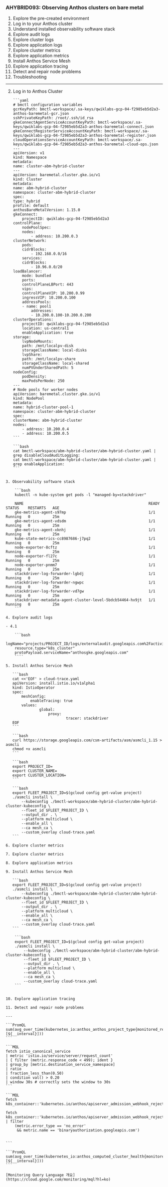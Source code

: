 ### AHYBRID093: Observing Anthos clusters on bare metal

1. Explore the pre-created environment
2. Log in to your Anthos cluster
3. Understand installed observability software stack
4. Explore audit logs
5. Explore cluster logs
6. Explore application logs
7. Explore cluster metrics
8. Explore application metrics
9. Install Anthos Service Mesh
10. Explore application tracing
11. Detect and repair node problems
12. Troubleshooting

---

2.  Log in to Anthos Cluster

        ```yaml
        # bmctl configuration variables
        gcrKeyPath: bmctl-workspace/.sa-keys/qwiklabs-gcp-04-f2985eb5d2a3-anthos-baremetal-gcr.json
        sshPrivateKeyPath: /root/.ssh/id_rsa
        gkeConnectAgentServiceAccountKeyPath: bmctl-workspace/.sa-keys/qwiklabs-gcp-04-f2985eb5d2a3-anthos-baremetal-connect.json
        gkeConnectRegisterServiceAccountKeyPath: bmctl-workspace/.sa-keys/qwiklabs-gcp-04-f2985eb5d2a3-anthos-baremetal-register.json
        cloudOperationsServiceAccountKeyPath: bmctl-workspace/.sa-keys/qwiklabs-gcp-04-f2985eb5d2a3-anthos-baremetal-cloud-ops.json
        ---
        apiVersion: v1
        kind: Namespace
        metadata:
        name: cluster-abm-hybrid-cluster
        ---
        apiVersion: baremetal.cluster.gke.io/v1
        kind: Cluster
        metadata:
        name: abm-hybrid-cluster
        namespace: cluster-abm-hybrid-cluster
        spec:
        type: hybrid
        profile: default
        anthosBareMetalVersion: 1.15.0
        gkeConnect:
            projectID: qwiklabs-gcp-04-f2985eb5d2a3
        controlPlane:
            nodePoolSpec:
            nodes:
                - address: 10.200.0.3
        clusterNetwork:
            pods:
            cidrBlocks:
                - 192.168.0.0/16
            services:
            cidrBlocks:
                - 10.96.0.0/20
        loadBalancer:
            mode: bundled
            ports:
            controlPlaneLBPort: 443
            vips:
            controlPlaneVIP: 10.200.0.99
            ingressVIP: 10.200.0.100
            addressPools:
            - name: pool1
                addresses:
                - 10.200.0.100-10.200.0.200
        clusterOperations:
            projectID: qwiklabs-gcp-04-f2985eb5d2a3
            location: us-central1
            enableApplication: true
        storage:
            lvpNodeMounts:
            path: /mnt/localpv-disk
            storageClassName: local-disks
            lvpShare:
            path: /mnt/localpv-share
            storageClassName: local-shared
            numPVUnderSharedPath: 5
        nodeConfig:
            podDensity:
            maxPodsPerNode: 250
        ---
        # Node pools for worker nodes
        apiVersion: baremetal.cluster.gke.io/v1
        kind: NodePool
        metadata:
        name: hybrid-cluster-pool-1
        namespace: cluster-abm-hybrid-cluster
        spec:
        clusterName: abm-hybrid-cluster
        nodes:
            - address: 10.200.0.4
            - address: 10.200.0.5
        ```

        ```bash
        cat bmctl-workspace/abm-hybrid-cluster/abm-hybrid-cluster.yaml | grep disableCloudAuditLogging:
        cat bmctl-workspace/abm-hybrid-cluster/abm-hybrid-cluster.yaml | grep enableApplication:
        ```

`````

3. Observability software stack

    ```bash
    kubectl -n kube-system get pods -l "managed-by=stackdriver"

    NAME                                                        READY   STATUS    RESTARTS   AGE
    gke-metrics-agent-s97mp                                     1/1     Running   0          25m
    gke-metrics-agent-vdsdm                                     1/1     Running   0          25m
    gke-metrics-agent-xknhj                                     1/1     Running   0          25m
    kube-state-metrics-cc8987686-j7pq2                          1/1     Running   0          25m
    node-exporter-8cftz                                         1/1     Running   0          25m
    node-exporter-fl27c                                         1/1     Running   0          25m
    node-exporter-pnmm7                                         1/1     Running   0          25m
    stackdriver-log-forwarder-lgbdj                             1/1     Running   0          25m
    stackdriver-log-forwarder-ngwpc                             1/1     Running   0          25m
    stackdriver-log-forwarder-vd7gw                             1/1     Running   0          25m
    stackdriver-metadata-agent-cluster-level-5bdcb54464-hx9jt   1/1     Running   0          25m
    ```

4. Explore audit logs

- 4.1

    ```bash
    logName="projects/PROJECT_ID/logs/externalaudit.googleapis.com%2Factivity"
    resource.type="k8s_cluster"
    protoPayload.serviceName="anthosgke.googleapis.com"
    ````

5. Install Anthos Service Mesh

   ```bash
   cat <<'EOF' > cloud-trace.yaml
   apiVersion: install.istio.io/v1alpha1
   kind: IstioOperator
   spec:
       meshConfig:
           enableTracing: true
       values:
               global:
                   proxy:
                           tracer: stackdriver
   EOF
   ```

   ```bash
   curl https://storage.googleapis.com/csm-artifacts/asm/asmcli_1.15 > asmcli
   chmod +x asmcli
   ```

   ```bash
   export PROJECT_ID=
   export CLUSTER_NAME=
   export CLUSTER_LOCATION=
   ```

   ```bash
   export FLEET_PROJECT_ID=$(gcloud config get-value project)
   ./asmcli install \
       --kubeconfig ./bmctl-workspace/abm-hybrid-cluster/abm-hybrid-cluster-kubeconfig \
       --fleet_id $FLEET_PROJECT_ID \
       --output_dir . \
       --platform multicloud \
       --enable_all \
       --ca mesh_ca \
       --custom_overlay cloud-trace.yaml
   ```

6. Explore cluster metrics

7. Explore cluster metrics

8. Explore application metrics

9. Install Anthos Service Mesh

   ```bash
   export FLEET_PROJECT_ID=$(gcloud config get-value project)
   ./asmcli install \
       --kubeconfig ./bmctl-workspace/abm-hybrid-cluster/abm-hybrid-cluster-kubeconfig \
       --fleet_id $FLEET_PROJECT_ID \
       --output_dir . \
       --platform multicloud \
       --enable_all \
       --ca mesh_ca \
       --custom_overlay cloud-trace.yaml
   ```

    ```bash
    export FLEET_PROJECT_ID=$(gcloud config get-value project)
    ./asmcli install \
        --kubeconfig ./bmctl-workspace/abm-hybrid-cluster/abm-hybrid-cluster-kubeconfig \
        --fleet_id $FLEET_PROJECT_ID \
        --output_dir . \
        --platform multicloud \
        --enable_all \
        --ca mesh_ca \
        --custom_overlay cloud-trace.yaml
    ```


10. Explore application tracing

11. Detect and repair node problems

---

```PromQL
sum(avg_over_time(kubernetes_io:anthos_anthos_project_type{monitored_resource="k8s_cluster"}[${__interval}]))
```

```MQL
fetch istio_canonical_service
| metric 'istio.io/service/server/request_count'
| { filter (metric.response_code < 499); ident }
| group_by [metric.destination_service_namespace]
| ratio
| fraction_less_than(0.50)
| condition val() > 0.20
| window 30s # correctly sets the window to 30s
```

```MQL
fetch k8s_container::'kubernetes.io/anthos/apiserver_admission_webhook_rejection_count'

fetch k8s_container::'kubernetes.io/anthos/apiserver_admission_webhook_rejection_count'
| filter
    (metric.error_type == 'no_error'
     && metric.name == 'binaryauthorization.googleapis.com')


```

```PromQL
sum(avg_over_time(kubernetes_io:anthos_computed_cluster_health{monitored_resource="k8s_container"}[${__interval}]))
```

[Monitoring Query Language 개요](https://cloud.google.com/monitoring/mql?hl=ko)
`````
